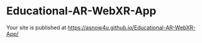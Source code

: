 # Educational-AR-WebXR-App
Your site is published at https://asnow4u.github.io/Educational-AR-WebXR-App/
